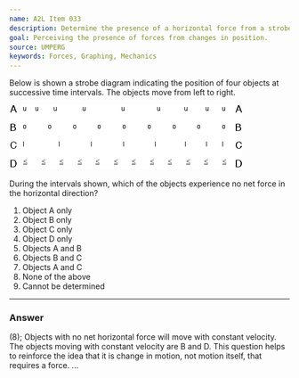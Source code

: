 ```yaml
---
name: A2L Item 033
description: Determine the presence of a horizontal force from a strobe diagram.
goal: Perceiving the presence of forces from changes in position.
source: UMPERG
keywords: Forces, Graphing, Mechanics
---
```


Below is shown a strobe diagram indicating the position of four objects
at successive time intervals.  The objects move from left to right.

![Item033_fig1.gif](../images/Item033_fig1.gif)

During the intervals shown, which of the objects experience no net force
in the horizontal direction?

1. Object A only
2. Object B only
3. Object C only
4. Object D only
5. Objects A and B
6. Objects B and C
7. Objects A and C
8. None of the above
9. Cannot be determined


<hr/>

### Answer

(8); Objects with no net horizontal force will move with constant velocity. The objects moving with constant velocity are B and D. This question helps to reinforce the idea that it is change in motion, not motion itself, that requires a force.
...
